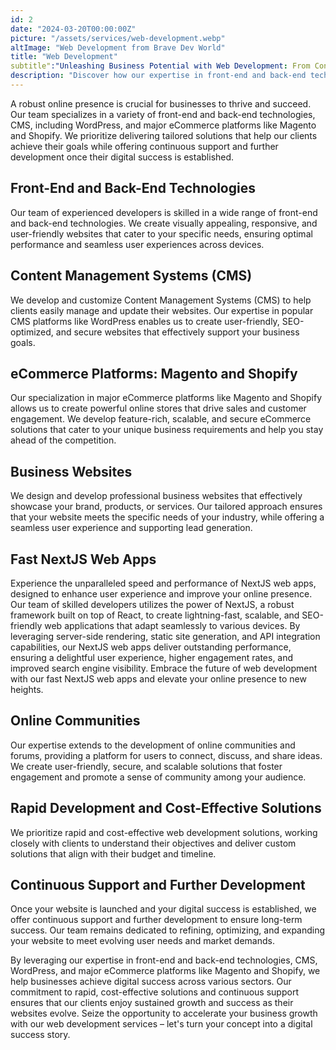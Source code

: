 ```yaml
---
id: 2
date: "2024-03-20T00:00:00Z"
picture: "/assets/services/web-development.webp"
altImage: "Web Development from Brave Dev World"
title: "Web Development"
subtitle":"Unleashing Business Potential with Web Development: From Concept to Digital Success"
description: "Discover how our expertise in front-end and back-end technologies, CMS, WordPress, and major eCommerce platforms like Magento and Shopify can drive growth in your business."
---
```

A robust online presence is crucial for businesses to thrive and succeed. Our team specializes in a variety of front-end and back-end technologies, CMS, including WordPress, and major eCommerce platforms like Magento and Shopify. We prioritize delivering tailored solutions that help our clients achieve their goals while offering continuous support and further development once their digital success is established.

## Front-End and Back-End Technologies
Our team of experienced developers is skilled in a wide range of front-end and back-end technologies. We create visually appealing, responsive, and user-friendly websites that cater to your specific needs, ensuring optimal performance and seamless user experiences across devices.

## Content Management Systems (CMS)
We develop and customize Content Management Systems (CMS) to help clients easily manage and update their websites. Our expertise in popular CMS platforms like WordPress enables us to create user-friendly, SEO-optimized, and secure websites that effectively support your business goals.

## eCommerce Platforms: Magento and Shopify
Our specialization in major eCommerce platforms like Magento and Shopify allows us to create powerful online stores that drive sales and customer engagement. We develop feature-rich, scalable, and secure eCommerce solutions that cater to your unique business requirements and help you stay ahead of the competition.

## Business Websites
We design and develop professional business websites that effectively showcase your brand, products, or services. Our tailored approach ensures that your website meets the specific needs of your industry, while offering a seamless user experience and supporting lead generation.

## Fast NextJS Web Apps
Experience the unparalleled speed and performance of NextJS web apps, designed to enhance user experience and improve your online presence. Our team of skilled developers utilizes the power of NextJS, a robust framework built on top of React, to create lightning-fast, scalable, and SEO-friendly web applications that adapt seamlessly to various devices. By leveraging server-side rendering, static site generation, and API integration capabilities, our NextJS web apps deliver outstanding performance, ensuring a delightful user experience, higher engagement rates, and improved search engine visibility. Embrace the future of web development with our fast NextJS web apps and elevate your online presence to new heights.

## Online Communities
Our expertise extends to the development of online communities and forums, providing a platform for users to connect, discuss, and share ideas. We create user-friendly, secure, and scalable solutions that foster engagement and promote a sense of community among your audience.

## Rapid Development and Cost-Effective Solutions
We prioritize rapid and cost-effective web development solutions, working closely with clients to understand their objectives and deliver custom solutions that align with their budget and timeline.

## Continuous Support and Further Development
Once your website is launched and your digital success is established, we offer continuous support and further development to ensure long-term success. Our team remains dedicated to refining, optimizing, and expanding your website to meet evolving user needs and market demands.


By leveraging our expertise in front-end and back-end technologies, CMS, WordPress, and major eCommerce platforms like Magento and Shopify, we help businesses achieve digital success across various sectors. Our commitment to rapid, cost-effective solutions and continuous support ensures that our clients enjoy sustained growth and success as their websites evolve. Seize the opportunity to accelerate your business growth with our web development services – let's turn your concept into a digital success story.

